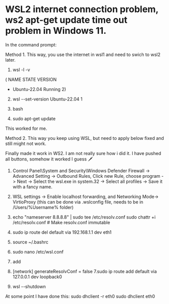 # WSL2 internet connection problem, ws2 apt-get update time out problem in Windows 11. 


In the command prompt:

Method 1. This way, you use the internet in wsl1 and need to swich to wsl2 later. 
1. wsl -l -v     

( NAME            STATE           VERSION
 * Ubuntu-22.04    Running         2)

2.   wsl --set-version Ubuntu-22.04 1

3. bash 
4. sudo apt-get update 

This worked for me. 

Method 2. This way you keep using WSL, but need to apply below fixed and still might not work. 

Finally made it work in WS2. I am not really sure how i did it. I have pushed all buttons, somehow it worked I guess 🗡 

1. Control Panel\System and Security\Windows Defender Firewall -> Advanced Setting -> Outbound Rules, Click new Rule, choose program -> Next -> Select the wsl.exe in system.32 -> Select all profiles -> Save it with a fancy name. 

2. WSL settings -> Enable localhost forwarding, and Networking Mode-> VirtioProxy   (this can be done via .wslconfig file, needs to be in /Users/%Username% folder)
3. echo "nameserver 8.8.8.8" | sudo tee /etc/resolv.conf
sudo chattr +i /etc/resolv.conf  # Make resolv.conf immutable
4. sudo ip route del default via 192.168.1.1 dev eth1
5. source ~/.bashrc
4. sudo nano /etc/wsl.conf
5. add 
6. [network]
generateResolvConf = false
7.sudo ip route add default via 127.0.0.1 dev loopback0
8. wsl --shutdown


At some point I have done this:
sudo dhclient -r eth0
sudo dhclient eth0
